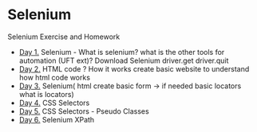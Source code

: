 # Selenium
Selenium Exercise and Homework
* [Day 1.](src/day1) Selenium - What is selenium? what is the other tools for automation (UFT ext)? Download Selenium driver.get driver.quit
* [Day 2.](src/day2/resources) HTML code ? How it works create basic website to understand how html code works
* [Day 3.](src/day3) Selenium( html create basic form -> if needed basic locators what is locators)
* [Day 4.](src/day4) CSS Selectors
* [Day 5.](src/day5) CSS Selectors - Pseudo Classes 
* [Day 6.](src/day6) Selenium XPath



